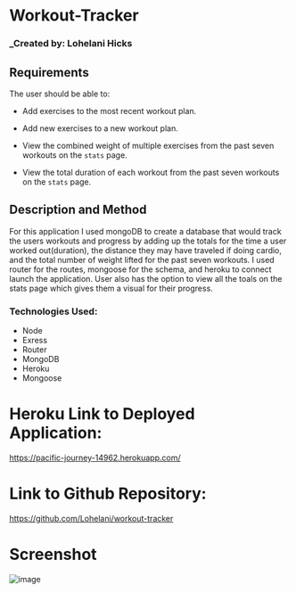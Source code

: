 # Workout-Tracker

### _Created by: Lohelani Hicks

## Requirements 

The user should be able to:

  * Add exercises to the most recent workout plan.

  * Add new exercises to a new workout plan.

  * View the combined weight of multiple exercises from the past seven workouts on the `stats` page.

  * View the total duration of each workout from the past seven workouts on the `stats` page.

## Description and Method

For this application I used mongoDB to create a database that would track the users workouts and progress by adding up the totals for the time a user worked out(duration), the distance they may have traveled if doing cardio, and the total number of weight lifted for the past seven workouts. I used router for the routes, mongoose for the schema, and heroku to connect launch the application. User also has the option to view all the toals on the stats page which gives them a visual for their progress.

### Technologies Used:
* Node
* Exress
* Router
* MongoDB
* Heroku
* Mongoose


# Heroku Link to Deployed Application:

https://pacific-journey-14962.herokuapp.com/

 # Link to Github Repository:

https://github.com/Lohelani/workout-tracker

# Screenshot

![image](https://user-images.githubusercontent.com/70550481/104815100-8f18f380-57e0-11eb-8b99-86719fdaca5e.png)

